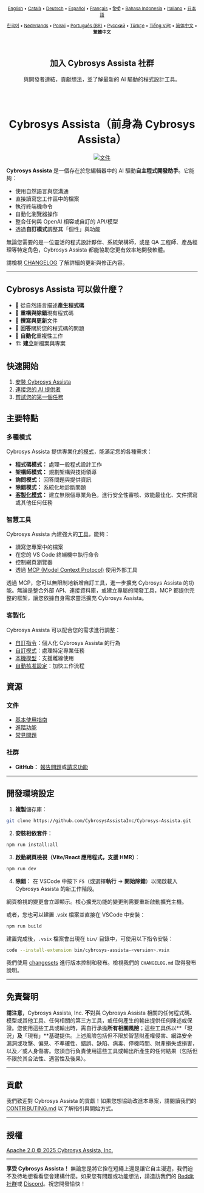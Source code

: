 <div align="center">
<sub>

[English](../../README.md) • [Català](../ca/README.md) • [Deutsch](../de/README.md) • [Español](../es/README.md) • [Français](../fr/README.md) • [हिन्दी](../hi/README.md) • [Bahasa Indonesia](../id/README.md) • [Italiano](../it/README.md) • [日本語](../ja/README.md)

</sub>
<sub>

[한국어](../ko/README.md) • [Nederlands](../nl/README.md) • [Polski](../pl/README.md) • [Português (BR)](../pt-BR/README.md) • [Русский](../ru/README.md) • [Türkçe](../tr/README.md) • [Tiếng Việt](../vi/README.md) • [简体中文](../zh-CN/README.md) • <b>繁體中文</b>

</sub>
</div>
<br>

<div align="center">
  <h2>加入 Cybrosys Assista 社群</h2>
  <p>與開發者連結，貢獻想法，並了解最新的 AI 驅動的程式設計工具。</p>
</div>
<br>
<br>

<div align="center">
<h1>Cybrosys Assista（前身為 Cybrosys Assista）</h1>

<a href="https://docs.cybrosysassista.com" target="_blank"><img src="https://img.shields.io/badge/文件-6B46C1?style=for-the-badge&logo=readthedocs&logoColor=white" alt="文件"></a>

</div>

**Cybrosys Assista** 是一個存在於您編輯器中的 AI 驅動**自主程式開發助手**。它能夠：

- 使用自然語言與您溝通
- 直接讀寫您工作區中的檔案
- 執行終端機命令
- 自動化瀏覽器操作
- 整合任何與 OpenAI 相容或自訂的 API/模型
- 透過**自訂模式**調整其「個性」與功能

無論您需要的是一位靈活的程式設計夥伴、系統架構師，或是 QA 工程師、產品經理等特定角色，Cybrosys Assista 都能協助您更有效率地開發軟體。

請檢視 [CHANGELOG](../../CHANGELOG.md) 了解詳細的更新與修正內容。

---

## Cybrosys Assista 可以做什麼？

- 🚀 從自然語言描述**產生程式碼**
- 🔧 **重構與除錯**現有程式碼
- 📝 **撰寫與更新**文件
- 🤔 **回答**關於您的程式碼的問題
- 🔄 **自動化**重複性工作
- 🏗️ **建立**新檔案與專案

## 快速開始

1. [安裝 Cybrosys Assista](https://docs.cybrosysassista.com/getting-started/installing)
2. [連接您的 AI 提供者](https://docs.cybrosysassista.com/getting-started/connecting-api-provider)
3. [嘗試您的第一個任務](https://docs.cybrosysassista.com/getting-started/your-first-task)

## 主要特點

### 多種模式

Cybrosys Assista 提供專業化的[模式](https://docs.cybrosysassista.com/basic-usage/using-modes)，能滿足您的各種需求：

- **程式碼模式：** 處理一般程式設計工作
- **架構師模式：** 規劃架構與技術領導
- **詢問模式：** 回答問題與提供資訊
- **除錯模式：** 系統化地診斷問題
- **[客製化模式](https://docs.cybrosysassista.com/advanced-usage/custom-modes)：** 建立無限個專業角色，進行安全性審核、效能最佳化、文件撰寫或其他任何任務

### 智慧工具

Cybrosys Assista 內建強大的[工具](https://docs.cybrosysassista.com/basic-usage/how-tools-work)，能夠：

- 讀寫您專案中的檔案
- 在您的 VS Code 終端機中執行命令
- 控制網頁瀏覽器
- 透過 [MCP (Model Context Protocol)](https://docs.cybrosysassista.com/advanced-usage/mcp) 使用外部工具

透過 MCP，您可以無限制地新增自訂工具，進一步擴充 Cybrosys Assista 的功能。無論是整合外部 API、連接資料庫，或建立專屬的開發工具，MCP 都提供完整的框架，讓您依據自身需求靈活擴充 Cybrosys Assista。

### 客製化

Cybrosys Assista 可以配合您的需求進行調整：

- [自訂指令](https://docs.cybrosysassista.com/advanced-usage/custom-instructions)：個人化 Cybrosys Assista 的行為
- [自訂模式](https://docs.cybrosysassista.com/advanced-usage/custom-modes)：處理特定專業任務
- [本機模型](https://docs.cybrosysassista.com/advanced-usage/local-models)：支援離線使用
- [自動核准設定](https://docs.cybrosysassista.com/advanced-usage/auto-approving-actions)：加快工作流程

## 資源

### 文件

- [基本使用指南](https://docs.cybrosysassista.com/basic-usage/the-chat-interface)
- [進階功能](https://docs.cybrosysassista.com/advanced-usage/auto-approving-actions)
- [常見問題](https://docs.cybrosysassista.com/faq)

### 社群

- **GitHub：** [報告問題](https://github.com/CybrosysAssistaInc/Cybrosys-Assista/issues)或[請求功能](https://github.com/CybrosysAssistaInc/Cybrosys-Assista/discussions/categories/feature-requests?discussions_q=is%3Aopen+category%3A%22Feature+Requests%22+sort%3Atop)

---

## 開發環境設定

1. **複製**儲存庫：

```sh
git clone https://github.com/CybrosysAssistaInc/Cybrosys-Assista.git
```

2. **安裝相依套件**：

```sh
npm run install:all
```

3. **啟動網頁檢視（Vite/React 應用程式，支援 HMR）**：

```sh
npm run dev
```

4. **除錯**：
   在 VSCode 中按下 `F5`（或選擇**執行** → **開始除錯**）以開啟載入 Cybrosys Assista 的新工作階段。

網頁檢視的變更會立即顯示。核心擴充功能的變更則需要重新啟動擴充主機。

或者，您也可以建置 .vsix 檔案並直接在 VSCode 中安裝：

```sh
npm run build
```

建置完成後，`.vsix` 檔案會出現在 `bin/` 目錄中，可使用以下指令安裝：

```sh
code --install-extension bin/cybrosys-assista-<version>.vsix
```

我們使用 [changesets](https://github.com/changesets/changesets) 進行版本控制和發布。檢視我們的 `CHANGELOG.md` 取得發布說明。

---

## 免責聲明

**請注意**，Cybrosys Assista, Inc. **不**對與 Cybrosys Assista 相關的任何程式碼、模型或其他工具、任何相關的第三方工具，或任何產生的輸出提供任何陳述或保證。您使用這些工具或輸出時，需自行承擔**所有相關風險**；這些工具係以**「現況」**及**「現有」**基礎提供。上述風險包括但不限於智慧財產權侵害、網路安全漏洞或攻擊、偏見、不準確性、錯誤、缺陷、病毒、停機時間、財產損失或損害，以及／或人身傷害。您須自行負責使用這些工具或輸出所產生的任何結果（包括但不限於其合法性、適當性及後果）。

---

## 貢獻

我們歡迎對 Cybrosys Assista 的貢獻！如果您想協助改進本專案，請閱讀我們的 [CONTRIBUTING.md](CONTRIBUTING.md) 以了解指引與開始方式。

---

## 授權

[Apache 2.0 © 2025 Cybrosys Assista, Inc.](../LICENSE)

---

**享受 Cybrosys Assista！** 無論您是將它拴在短繩上還是讓它自主漫遊，我們迫不及待地想看看您會建構什麼。如果您有問題或功能想法，請造訪我們的 [Reddit 社群](https://www.reddit.com/r/CybrosysAssista/)或 [Discord](https://discord.gg/cybrosysassista)。祝您開發愉快！
